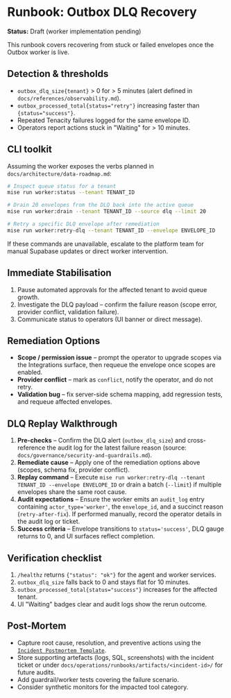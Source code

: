 # Runbook: Outbox DLQ Recovery

**Status:** Draft (worker implementation pending)

This runbook covers recovering from stuck or failed envelopes once the Outbox worker is
live.

## Detection & thresholds

- `outbox_dlq_size{tenant}` > 0 for > 5 minutes (alert defined in
  `docs/references/observability.md`).
- `outbox_processed_total{status="retry"}` increasing faster than
  `{status="success"}`.
- Repeated Tenacity failures logged for the same envelope ID.
- Operators report actions stuck in "Waiting" for > 10 minutes.

## CLI toolkit

Assuming the worker exposes the verbs planned in `docs/architecture/data-roadmap.md`:

```bash
# Inspect queue status for a tenant
mise run worker:status --tenant TENANT_ID

# Drain 20 envelopes from the DLQ back into the active queue
mise run worker:drain --tenant TENANT_ID --source dlq --limit 20

# Retry a specific DLQ envelope after remediation
mise run worker:retry-dlq --tenant TENANT_ID --envelope ENVELOPE_ID
```

If these commands are unavailable, escalate to the platform team for manual Supabase
updates or direct worker intervention.

## Immediate Stabilisation

1. Pause automated approvals for the affected tenant to avoid queue growth.
2. Investigate the DLQ payload – confirm the failure reason (scope error, provider
   conflict, validation failure).
3. Communicate status to operators (UI banner or direct message).

## Remediation Options

- **Scope / permission issue** – prompt the operator to upgrade scopes via the
  Integrations surface, then requeue the envelope once scopes are enabled.
- **Provider conflict** – mark as `conflict`, notify the operator, and do not retry.
- **Validation bug** – fix server-side schema mapping, add regression tests, and requeue
  affected envelopes.

## DLQ Replay Walkthrough

1. **Pre-checks** – Confirm the DLQ alert (`outbox_dlq_size`) and cross-reference the
   audit log for the latest failure reason (source: `docs/governance/security-and-guardrails.md`).
2. **Remediate cause** – Apply one of the remediation options above (scopes, schema fix,
   provider conflict).
3. **Replay command** – Execute `mise run worker:retry-dlq --tenant TENANT_ID --envelope ENVELOPE_ID`
   or drain a batch (`--limit`) if multiple envelopes share the same root cause.
4. **Audit expectations** – Ensure the worker emits an `audit_log` entry containing
   `actor_type='worker'`, the `envelope_id`, and a succinct reason (`retry-after-fix`). If
   performed manually, record the operator details in the audit log or ticket.
5. **Success criteria** – Envelope transitions to `status='success'`, DLQ gauge returns
   to 0, and UI surfaces reflect completion.

## Verification checklist

1. `/healthz` returns `{"status": "ok"}` for the agent and worker services.
2. `outbox_dlq_size` falls back to 0 and stays flat for 10 minutes.
3. `outbox_processed_total{status="success"}` increases for the affected tenant.
4. UI "Waiting" badges clear and audit logs show the rerun outcome.

## Post-Mortem

- Capture root cause, resolution, and preventive actions using the
  [`Incident Postmortem Template`](incident-template.md).
- Store supporting artefacts (logs, SQL, screenshots) with the incident ticket or under
  `docs/operations/runbooks/artifacts/<incident-id>/` for future audits.
- Add guardrail/worker tests covering the failure scenario.
- Consider synthetic monitors for the impacted tool category.

